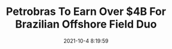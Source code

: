 ---
"title": "Petrobras To Earn Over $4B For Brazilian Offshore Field Duo"
"date": "2021-10-4 8:19:59"
"feed_name": "RIGZONE"
"feed_website": "http://www.rigzone.com/"
"feed_rss": "http://www.rigzone.com/news/rss/rigzone_latest.aspx"
"link": "https://www.rigzone.com/news/petrobras_to_earn_over_4b_for_brazilian_offshore_field_duo-04-oct-2021-166604-article/?rss=true"
"source": "None"
"file": "_posts/2021-1-1-4b26864252a32eb8e38e52054fccbe0504672147.md"
"accident": "0"
"drilling": "0"
"dead": "0"
"injured": "0"
"arrested": "0"
"place": "unknown place"
"where": "unknown site"
"causes": "unknown"
"place_uri": "unknown place"
---